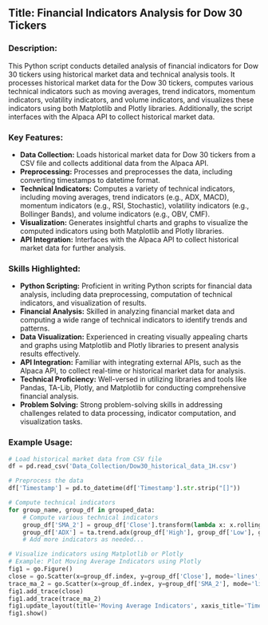 ## Title: Financial Indicators Analysis for Dow 30 Tickers

### Description:

This Python script conducts detailed analysis of financial indicators for Dow 30 tickers using historical market data and technical analysis tools. It processes historical market data for the Dow 30 tickers, computes various technical indicators such as moving averages, trend indicators, momentum indicators, volatility indicators, and volume indicators, and visualizes these indicators using both Matplotlib and Plotly libraries. Additionally, the script interfaces with the Alpaca API to collect historical market data.

### Key Features:

- **Data Collection:** Loads historical market data for Dow 30 tickers from a CSV file and collects additional data from the Alpaca API.
- **Preprocessing:** Processes and preprocesses the data, including converting timestamps to datetime format.
- **Technical Indicators:** Computes a variety of technical indicators, including moving averages, trend indicators (e.g., ADX, MACD), momentum indicators (e.g., RSI, Stochastic), volatility indicators (e.g., Bollinger Bands), and volume indicators (e.g., OBV, CMF).
- **Visualization:** Generates insightful charts and graphs to visualize the computed indicators using both Matplotlib and Plotly libraries.
- **API Integration:** Interfaces with the Alpaca API to collect historical market data for further analysis.

### Skills Highlighted:

- **Python Scripting:** Proficient in writing Python scripts for financial data analysis, including data preprocessing, computation of technical indicators, and visualization of results.
- **Financial Analysis:** Skilled in analyzing financial market data and computing a wide range of technical indicators to identify trends and patterns.
- **Data Visualization:** Experienced in creating visually appealing charts and graphs using Matplotlib and Plotly libraries to present analysis results effectively.
- **API Integration:** Familiar with integrating external APIs, such as the Alpaca API, to collect real-time or historical market data for analysis.
- **Technical Proficiency:** Well-versed in utilizing libraries and tools like Pandas, TA-Lib, Plotly, and Matplotlib for conducting comprehensive financial analysis.
- **Problem Solving:** Strong problem-solving skills in addressing challenges related to data processing, indicator computation, and visualization tasks.
### Example Usage:

```python
# Load historical market data from CSV file
df = pd.read_csv('Data_Collection/Dow30_historical_data_1H.csv')

# Preprocess the data
df['Timestamp'] = pd.to_datetime(df['Timestamp'].str.strip("[]"))

# Compute technical indicators
for group_name, group_df in grouped_data:
    # Compute various technical indicators
    group_df['SMA_2'] = group_df['Close'].transform(lambda x: x.rolling(window=2).mean())
    group_df['ADX'] = ta.trend.adx(group_df['High'], group_df['Low'], group_df['Close'])
    # Add more indicators as needed...

# Visualize indicators using Matplotlib or Plotly
# Example: Plot Moving Average Indicators using Plotly
fig1 = go.Figure()
close = go.Scatter(x=group_df.index, y=group_df['Close'], mode='lines', name='Close')
trace_ma_2 = go.Scatter(x=group_df.index, y=group_df['SMA_2'], mode='lines', name='MA (10)')
fig1.add_trace(close)
fig1.add_trace(trace_ma_2)
fig1.update_layout(title='Moving Average Indicators', xaxis_title='Timestamp', yaxis_title='Value')
fig1.show()
